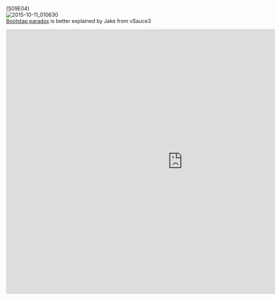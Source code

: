 (S09E04)
<br />
<img src="https://icompile.eladkarako.com/_uploads/2015/10/2015-10-11_010630.jpg" alt="2015-10-11_010630" rem-width="693" rem-height="389" class="aligncenter size-full wp-image-3508" />
<br />
<a href="https://en.wikipedia.org/wiki/Causal_loop#Bootstrap_paradox" target="_blank">Bootstap paradox</a> is better explained by Jake from vSauce3
<iframe width="960" height="720" src="https://www.youtube-nocookie.com/embed/AOwRb584r1c?rel=0&amp;showinfo=0&amp;showads=0" frameborder="0" allowfullscreen></iframe>